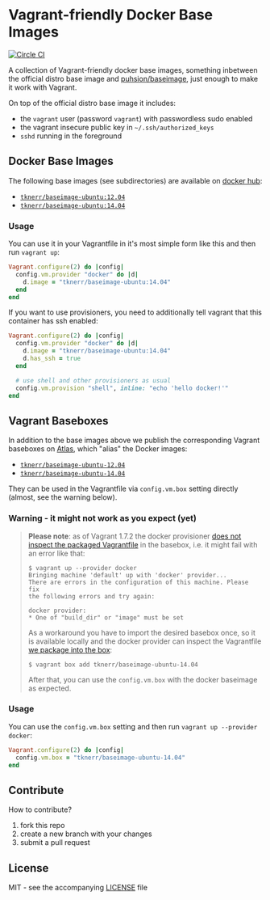 # Vagrant-friendly Docker Base Images

[![Circle CI](https://circleci.com/gh/tknerr/vagrant-docker-baseimages/tree/master.svg?style=shield)](https://circleci.com/gh/tknerr/vagrant-docker-baseimages/tree/master)

A collection of Vagrant-friendly docker base images, something inbetween the
official distro base image and [puhsion/baseimage](https://phusion.github.io/baseimage-docker/),
just enough to make it work with Vagrant.

On top of the official distro base image it includes:

 * the `vagrant` user (password `vagrant`) with passwordless sudo enabled
 * the vagrant insecure public key in `~/.ssh/authorized_keys`
 * `sshd` running in the foreground

## Docker Base Images

The following base images (see subdirectories) are available on [docker hub](https://registry.hub.docker.com):

 * [`tknerr/baseimage-ubuntu:12.04`](https://registry.hub.docker.com/u/tknerr/baseimage-ubuntu/)
 * [`tknerr/baseimage-ubuntu:14.04`](https://registry.hub.docker.com/u/tknerr/baseimage-ubuntu/)


### Usage

You can use it in your Vagrantfile in it's most simple form like this and then
run `vagrant up`:
```ruby
Vagrant.configure(2) do |config|
  config.vm.provider "docker" do |d|
    d.image = "tknerr/baseimage-ubuntu:14.04"
  end
end
```

If you want to use provisioners, you need to additionally tell vagrant that
this container has ssh enabled:
```ruby
Vagrant.configure(2) do |config|
  config.vm.provider "docker" do |d|
    d.image = "tknerr/baseimage-ubuntu:14.04"
    d.has_ssh = true
  end

  # use shell and other provisioners as usual
  config.vm.provision "shell", inline: "echo 'hello docker!'"
end
```

## Vagrant Baseboxes

In addition to the base images above we publish the corresponding Vagrant baseboxes on [Atlas](https://atlas.hashicorp.com/boxes/search),
which "alias" the Docker images:

 * [`tknerr/baseimage-ubuntu-12.04`](https://atlas.hashicorp.com/tknerr/boxes/baseimage-ubuntu-12.04)
 * [`tknerr/baseimage-ubuntu-14.04`](https://atlas.hashicorp.com/tknerr/boxes/baseimage-ubuntu-14.04)

They can be used in the Vagrantfile via `config.vm.box` setting directly (almost,
see the warning below).

### Warning - it might not work as you expect (yet)

> **Please note**: as of Vagrant 1.7.2 the docker provisioner [does not inspect
> the packaged Vagrantfile](https://github.com/mitchellh/vagrant/issues/5667)
> in the basebox, i.e. it might fail with an error like that:
> ```
> $ vagrant up --provider docker
> Bringing machine 'default' up with 'docker' provider...
> There are errors in the configuration of this machine. Please fix
> the following errors and try again:
>
> docker provider:
> * One of "build_dir" or "image" must be set
> ```
> As a workaround you have to import the desired basebox once, so it is available
> locally and the docker provider can inspect the Vagrantfile [we package into the box](https://github.com/tknerr/vagrant-docker-baseimages/blob/ea692a56b5b004135f7db08c2720418ad8bfc9a4/spec/helpers.rb#L34-38):
> ```
> $ vagrant box add tknerr/baseimage-ubuntu-14.04
> ```
> After that, you can use the `config.vm.box` with the docker baseimage as expected.

### Usage

You can use the `config.vm.box` setting and then run `vagrant up --provider docker`:
```ruby
Vagrant.configure(2) do |config|
  config.vm.box = "tknerr/baseimage-ubuntu-14.04"
end
```

## Contribute

How to contribute?

 1. fork this repo
 2. create a new branch with your changes
 3. submit a pull request

## License

MIT - see the accompanying [LICENSE](https://github.com/tknerr/vagrant-docker-baseimages/blob/master/LICENSE) file
